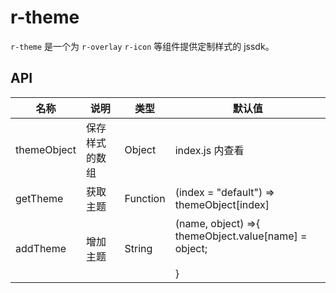 # r-theme

`r-theme` 是一个为 `r-overlay` `r-icon` 等组件提供定制样式的 jssdk。

## API

| 名称        | 说明           | 类型     | 默认值                                                                 |
| ----------- | -------------- | -------- | ---------------------------------------------------------------------- |
| themeObject | 保存样式的数组 | Object   | index.js 内查看                                                        |
| getTheme    | 获取主题       | Function | (index = "default") => themeObject[index]                              |
| addTheme    | 增加主题       | String   | (name, object) =>{<br />themeObject.value[name] = object;<br /><br />} |
